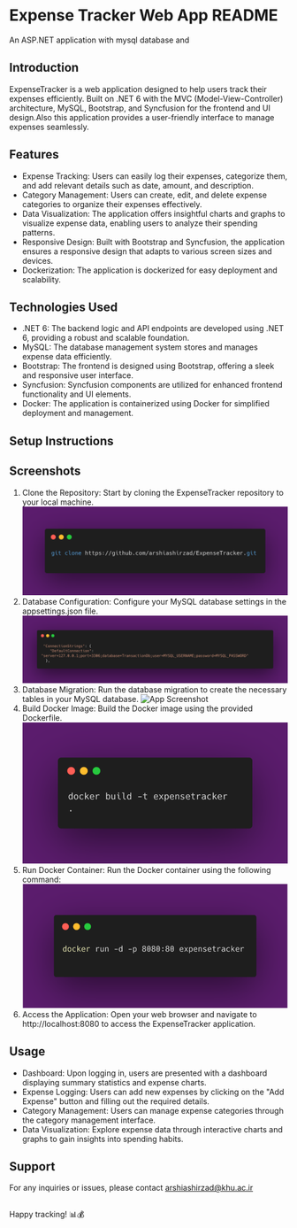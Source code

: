 
# Expense Tracker Web App README

An ASP.NET application with mysql database and 

## Introduction


ExpenseTracker is a web application designed to help users track their expenses efficiently. Built on .NET 6 with the MVC (Model-View-Controller) architecture, MySQL, Bootstrap, and Syncfusion for the frontend and UI design.Also this application provides a user-friendly interface to manage expenses seamlessly.
## Features

- Expense Tracking: Users can easily log their expenses, categorize them, and add relevant details such as date, amount, and description.
- Category Management: Users can create, edit, and delete expense categories to organize their expenses effectively.
- Data Visualization: The application offers insightful charts and graphs to visualize expense data, enabling users to analyze their spending patterns.
- Responsive Design: Built with Bootstrap and Syncfusion, the application ensures a responsive design that adapts to various screen sizes and devices.
- Dockerization: The application is dockerized for easy deployment and scalability.

## Technologies Used


- .NET 6: The backend logic and API endpoints are developed using .NET 6, providing a robust and scalable foundation.
- MySQL: The database management system stores and manages expense data efficiently.
- Bootstrap: The frontend is designed using Bootstrap, offering a sleek and responsive user interface.
- Syncfusion: Syncfusion components are utilized for enhanced frontend functionality and UI elements.
- Docker: The application is containerized using Docker for simplified deployment and management.
## Setup Instructions



## Screenshots

1. Clone the Repository: Start by cloning the ExpenseTracker repository to your local machine.
![App Screenshot](/images/gitclone.png)
2. Database Configuration: Configure your MySQL database settings in the appsettings.json file.
![App Screenshot](/images/connectionstring.png)
3. Database Migration: Run the database migration to create the necessary tables in your MySQL database.
![App Screenshot](/images/migration.png)
4. Build Docker Image: Build the Docker image using the provided Dockerfile.
![App Screenshot](/images/dockerrun.png)
5. Run Docker Container: Run the Docker container using the following command:
![App Screenshot](/images/dockerfinal.png)
6. Access the Application: Open your web browser and navigate to http://localhost:8080 to access the ExpenseTracker application.





## Usage

- Dashboard: Upon logging in, users are presented with a dashboard displaying summary statistics and expense charts.
- Expense Logging: Users can add new expenses by clicking on the "Add Expense" button and filling out the required details.
- Category Management: Users can manage expense categories through the category management interface.
- Data Visualization: Explore expense data through interactive charts and graphs to gain insights into spending habits.




## Support

For any inquiries or issues, please contact arshiashirzad@khu.ac.ir
##
Happy tracking! 📊💰
